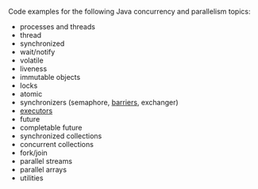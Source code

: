 Code examples for the following Java concurrency and parallelism topics:
* processes and threads
* thread
* synchronized
* wait/notify
* volatile
* liveness
* immutable objects
* locks
* atomic
* synchronizers (semaphore, [barriers](https://github.com/aliakh/demo-java-concurrency-parallelism/blob/master/src/main/java/demo/part10_synchronizers/Java%20concurrency%20and%20parallelism.%20barrier%20synchronizers%20(CountDownLatch%2C%20CyclicBarrier%2C%20Phaser).md), exchanger)
* [executors](https://github.com/aliakh/demo-java-concurrency-parallelism/blob/master/src/main/java/demo/part11_executors/Java%20concurrency%20and%20parallelism.%20executors%20and%20thread%20pools.md)
* future
* completable future
* synchronized collections
* concurrent collections
* fork/join
* parallel streams
* parallel arrays
* utilities
